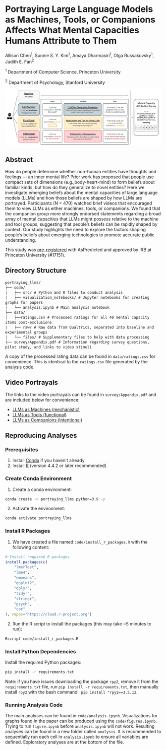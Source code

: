 # Portraying Large Language Models as Machines, Tools, or Companions Affects What Mental Capacities Humans Attribute to Them

Allison Chen<sup>1</sup>, Sunnie S. Y. Kim<sup>1</sup>, Amaya Dharmasiri<sup>1</sup>, Olga Russakovsky<sup>1</sup>, Judith E. Fan<sup>2</sup>

<sup>1</sup> Department of Computer Science, Princeton University

<sup>2</sup> Department of Psychology, Stanford University

![Teaser photo of experimental setup. Participants are assigned to one of four conditions where they watch videos portraying LLMs as machines, tools, or companions, or watch no video. Then all participants take the same mental capacity attribution survey](./teaser.png)

## Abstract

How do people determine whether non-human entities have thoughts and feelings — an inner mental life? Prior work has proposed that people use compact sets of dimensions (e.g.,body-heart-mind) to form beliefs about familiar kinds, but how do they generalize to novel entities? Here we investigate emerging beliefs about the mental capacities of large language models (LLMs) and how those beliefs are shaped by how LLMs are portrayed. Participants (N = 470) watched brief videos that encouraged them to view LLMs as either machines, tools, or companions. We found that the companion group more strongly endorsed statements regarding a broad array of mental capacities that LLMs might possess relative to the machine and tool groups, suggesting that people’s beliefs can be rapidly shaped by context. Our study highlights the need to explore the factors shaping people’s beliefs about emerging technologies to promote accurate public understanding.

This study was [pre-registered](https://aspredicted.org/vgdm-gjrm.pdf) with AsPredicted and approved by IRB at Princeton University (#17151).

## Directory Structure

```
portraying_llms/
├── code/
|   ├── src/ # Python and R files to conduct analysis
|   ├── visualization_notebooks/ # Jupyter notebooks for creating graphs for papers
|   └── analysis.ipynb # Main analysis notebook
├── data/
|   ├──ratings.csv # Processed ratings for all 40 mental capacity items post-exclusions
|   ├── raw/ # Raw data from Qualtrics, separated into baseline and experimental groups
|   └── files/ # Supplementary files to help with data processing
├── survey/Appendix.pdf # Information regarding survey questions, pilot study, and links to video stimuli
```

A copy of the processed rating data can be found in `data/ratings.csv` for convenience. This is identical to the `ratings.csv` file generated by the analysis code.

## Video Portrayals

The links to the video portrayals can be found in `survey/Appendix.pdf` and are included below for convenience:
* [LLMs as Machines (mechanistic)](https://youtube.com/playlist?list=PLdFjRbvbdvc3frsh-UWPrK_26K5YVSHB5&si=dT0koer5QVO4Jx1q)
* [LLMs as Tools (functional)](https://youtube.com/playlist?list=PLdFjRbvbdvc1wgwDhqVm1x7iicg_7bBgB&si=294TdggUhNgepjQ_)
* [LLMs as Companions (intentional)](https://youtube.com/playlist?list=PLdFjRbvbdvc1p2aC6gUaCXAQzkphFARPo&si=3YqTaHb4W0Qo7Ah-)

## Reproducing Analyses

### Prerequisites

1. Install [Conda](https://docs.conda.io/projects/conda/en/latest/user-guide/install/index.html) if you haven't already
2. Install [R](https://cran.r-project.org/) (version 4.4.2 or later recommended)

### Create Conda Environment

1. Create a conda environment:
```bash
conda create -n portraying_llms python=3.9 -y
```

2. Activate the environment:
```bash
conda activate portraying_llms
```

### Install R Packages

1. We have created a file named `code/install_r_packages.R` with the following content:
```R
# Install required R packages
install.packages(c(
    "lmerTest",
    "lme4",
    "emmeans",
    "ggplot2",
    "dplyr",
    "tidyr",
    "stringr",
    "psych",
    "car"
), repos="https://cloud.r-project.org")
```

2. Run the R script to install the packages (this may take ~5 minutes to run):
```bash
Rscript code/install_r_packages.R
```

### Install Python Dependencies

Install the required Python packages:
```bash
pip install -r requirements.txt
```

Note: if you have issues downloading the package `rpy2`, remove it from the     `requirements.txt` file, run `pip install -r requirements.txt`, then manually install `rpy2` with the bash command ` pip install "rpy2==3.5.12`.

### Running Analysis Code

The main analyses can be found in `code/analysis.ipynb`. Visualizations for graphs found in the paper can be produced using the `code/figures.ipynb`. Trying to run `figure.ipynb` before `analysis.ipynb` will not work. Resulting analyses can be found in a new folder called `analysis`. It is recommended to sequentially run each cell in `analysis.ipynb` to ensure all variables are defined. Exploratory analyses are at the bottom of the file.
